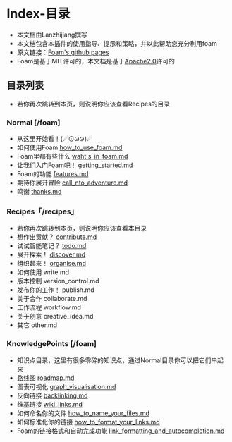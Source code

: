 # Index-目录
- 本文档由Lanzhijiang撰写
- 本文档包含本插件的使用指导、提示和策略，并以此帮助您充分利用foam
- 原文链接：[Foam's github pages](https://foambubble.github.io/foam)
- Foam是基于MIT许可的，本文档是基于[Apache2.0](LICENSE)许可的

## 目录列表
- 若你再次跳转到本页，则说明你应该查看Recipes的目录

### Normal [/foam]
- 从这里开始看！(☄⊙ω⊙)☄
- 如何使用Foam [how_to_use_foam.md](foam/how_to_use_foam.md)
- Foam里都有些什么 [waht's_in_foam.md](foam/what's_in_foam.md)
- 让我们入门Foam吧！ [getting_started.md](foam/gettting_started.md)
- Foam的功能 [features.md](foam/features.md)
- 期待你展开冒险 [call_nto_adventure.md](foam/call_to_adventure.md)
- 鸣谢 [thanks.md](foam/thanks.md)

### Recipes「/recipes」
- 若你再次跳转到本页，则说明你应该查看本目录
- 想作出贡献？ [contribute.md](recipes/contribute.md)
- 试试智能笔记？ [todo.md](recipes/todo.md)
- 展开探索！ [discover.md](recipes/discover.md)
- 组织起来！ [organise.md](recipes/organise.md)
- 如何使用 write.md
- 版本控制 version_control.md
- 发布你的工作！ publish.md
- 关于合作 collaborate.md
- 工作流程 workflow.md
- 关于创意 creative_idea.md
- 其它 other.md

### KnowledgePoints [/foam]
- 知识点目录，这里有很多零碎的知识点，通过Normal目录你可以把它们串起来
- 路线图 [roadmap.md](foam/roadmap.md)
- 图表可视化 [graph_visualisation.md](foam/graph_visualisation.md)
- 反向链接 [backlinking.md](foam/backlinking.md)
- 维基链接 [wiki_links.md](foam/wiki_links.md)
- 如何命名你的文件 [how_to_name_your_files.md](foam/how_to_name_your_files.md)
- 如何标准化你的链接 [how_to_format_your_links.md](foam/how_to_format_your_links.md)
- Foam的链接格式和自动完成功能 [link_formatting_and_autocompletion.md](foam/link_formatting_and_autocompletion.md)
